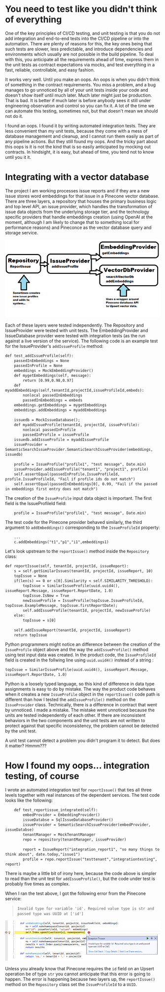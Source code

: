 You need to test like you didn't think of everything
=============================================================


One of the key principles of CI/CD testing, and unit testing is that you
do not add integration and end-to-end tests into the CI/CD pipeline or into the
automation. There are plenty of reasons for this, the key ones being that
such tests are slower, less predictable, and introduce dependencies and environments
which usually are not possible in the build pipeline. To deal with this,
you anticipate all the requirements ahead of time, express them in the unit
tests as contract expectations via mocks, and test everything in a fast, reliable,
controllable, and easy fashion.

It works very well. Until you make an oops. An oops is when you didn't think of something
in the contract requirements. You miss a problem, and a bug manages to go unnoticed by
all of your unit tests inside your code and doesn't show itself until much later. Much later
might just be production. That is bad. It is better if much later is before anybody sees it
still under engineering observation and control so you can fix it. A lot of the time we
can automate this testing, sometimes not, but that doesn't mean we should not do it.

I found an oops. I found it by writing automated integration tests. They are less convenient
than my unit tests, because they come with a mess of database management and cleanup, and
I cannot run them easily as part of any pipeline actions. But they still found my oops. And the
tricky part about this oops is it is not the kind that is so easily anticipated by
mocking out contracts. In hindsight, it is easy, but ahead of time, you tend not to
know until you it it.

Integrating with a vector database
=============================================================
The project I am working processes issue reports and if they
are a new issue stores word embeddings for that issue in
a Pinecone vector database. There are three layers, a repository
that houses the primary business logic and top level API, an
issue provider, which handles the transformation of issue data objects
from the underlying storage tier, and the technology specific
providers that handle embeddings creation (using OpenAI at the moment,
although I am likely to change that to something local for performance
reasons) and Pineconce as the vector database query and storage service.

![image of the relationship between the dupiq issue repository, issue provider, and the pinecone vector db provider](/assets/dupiq_reportissue.png)

Each of these layers were tested independently. The Repository and IssueProvider
were tested with unit tests. The EmbeddingProvider and IssueDatabase provider
were tested with integration tests (as the run against a live version of the
service). The following code is an example test for the IssueProvider's
`addIssueProfile` method:

```
def test_addIssueProfile(self):
    passedInEmbeddings = None
    passedInProfile = None
    embeddings = MockEmbeddingProvider()
    def mygetEmbeddings(self, message):
        return [0.99,0.98,0.97]
    def myaddEmbeddings(self,tenantId,projectId,issueProfileId,embeds):
        nonlocal passedInEmbeddings
        passedInEmbeddings = embeds
    embeddings.getEmbeddings = mygetEmbeddings
    embeddings.addEmbeddings = myaddEmbeddings
        
    issuedb = MockIssueDatabase();        
    def myaddIssueProfile(tenantId, projectId, issueProfile):
        nonlocal passedInProfile
        passedInProfile = issueProfile
    issuedb.addIssueProfile = myaddIssueProfile
    issueProvider = SemanticSearchIssueProvider.SemanticSearchIssueProvider(embeddings, issuedb)

    profile = IssueProfile("profile1", "test message", Date.min)
    issueProvider.addIssueProfile("tenant1", "project1", profile)
    self.assertEqual(passedInProfile.IssueProfileId, profile.IssueProfileId, "Fail if profile ids do not match")
    self.assertEqual(passedInEmbeddings[0], 0.99, "Fail if the passed in embeddings first entry does not match")
```
The creation of the `IssueProfile` input data object is important. The first field is the IssueProfileId field:
```
    profile = IssueProfile("profile1", "test message", Date.min)
```
The test code for the Pinecone provider behaved similarly, the third argument to `addEmbeddings()`
corresponding to the `IssueProfileId` property:
```
    ...
    c.addEmbeddings("t1","p1","i1",embeddings1)
```

Let's look upstream to the `reportIssue()` method inside the `Repository` class:
```
def reportIssue(self, tenantId, projectId, issueReport):
    s = self.getSimilarIssues(tenantId, projectId, issueReport, 10)
    topIssue = None
    if(len(s) == 0 or s[0].Similarity < self.SIMILARITY_THRESHOLD):
        topIssue = SimilarIssueProfile(uuid.uuid4(), issueReport.Message, issueReport.ReportDate, 1.0)
        topIssue.IsNew = True
        newIssueProfile = IssueProfile(topIssue.IssueProfileId, topIssue.ExampleMessage, topIssue.firstReportDate);
        self.addIssueProfile(tenantId, projectId, newIssueProfile)
    else:
        topIssue = s[0]

    self.addIssueReport(tenantId, projectId, issueReport)
    return topIssue
```
Python programmers might notice an difference between the creation of the `IssueProfile` object
above and the way the `addIssueProfile()` method using test input data was created. In the
product code, the `IssueProfileId` field is created in the follwing line using `uuid.uuid4()` instead of
a string :
```
topIssue = SimilarIssueProfile(uuid.uuid4(), issueReport.Message, issueReport.ReportDate, 1.0)
```
Python is a loosely typed language, so this kind of difference in data type
assignments is easy to do by mistake. The way the product code behaves when it creates
a new `IssueProfile` object in the `reportIssue()` code path is different than how
I tested the `addIssueProfile()` method on the `IssueProvider` class. Technically, there
is a difference in contract that went by unnoticed. I made a mistake. The mistake
went unnoticed because the units are tested independently of each other. If there are
inconsistent behaviors in the two components and the unit tests are not written
to protect against that specific inconsistency, the problem cannot be
detected by the unit test.

A unit test cannot detect a problem you didn't program it to detect. But does
it matter? Hmmm???

How I found my oops... integration testing, of course
==============================================================
I wrote an automated integration test for `reportIssue()` that ties all three levels
together with real instances of the dependent services. The test code
looks like the following:
```
    def test_reportissue_integrated(self):
        embedProvider = EmbeddingProvider()
        issueDatabse = SqlIssueDatabaseProvider()
        issueProvider = SemanticSearchIssueProvider(embedProvider, issueDatabse)
        tenantManager = MockTenantManager
        repo = repository(tenantManager, issueProvider)
        
        report = IssueReport("integration_report1", "so many things to think about", date.today,"issue1")
        profile = repo.reportIssue("testtenant","integrationtesting", report)
```
There is maybe a little bit of irony here, because the code above is
simpler to read than the unit test for `addIssueProfile()`, but the code under test
is probably five times as complex.

When I ran the test above, I got the following error from the Pinecone service:
> `Invalid type for variable 'id'. Required value type is str and passed type was UUID at ['id']`

![screen shot of my code showing an error at moment of trying to upsert to Pinecone when a UUID instead of a string for the id field](/assets/pinecone_nonstringiderror.png)

Unless you already know that Pinecone requires the `id` field on an Upsert operation be of
type `str` you cannot anticipate that this error is going to happen. The error is happening
because two layers up, the `reportIssue()` method on the `Repository` class set the `IssueProfileId` to
a `UUID`.
